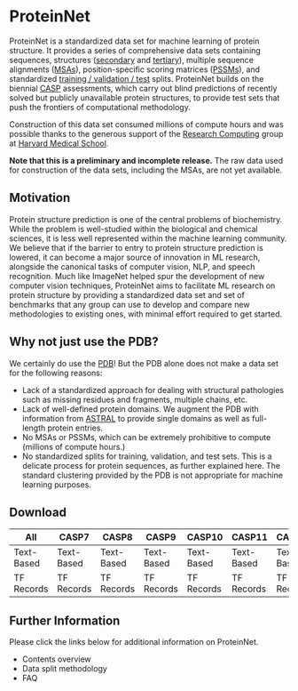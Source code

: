 # ProteinNet
ProteinNet is a standardized data set for machine learning of protein structure. It provides a series of comprehensive data sets containing sequences, structures ([secondary](https://en.wikipedia.org/wiki/Protein_secondary_structure) and [tertiary](https://en.wikipedia.org/wiki/Protein_tertiary_structure)), multiple sequence alignments ([MSAs](https://en.wikipedia.org/wiki/Multiple_sequence_alignment)), position-specific scoring matrices ([PSSMs](https://en.wikipedia.org/wiki/Position_weight_matrix)), and standardized [training / validation / test](https://en.wikipedia.org/wiki/Training,_test,_and_validation_sets) splits. ProteinNet builds on the biennial [CASP](http://predictioncenter.org/) assessments, which carry out blind predictions of recently solved but publicly unavailable protein structures, to provide test sets that push the frontiers of computational methodology. 

Construction of this data set consumed millions of compute hours and was possible thanks to the generous support of the [Research Computing](https://rc.hms.harvard.edu) group at [Harvard Medical School](https://hms.harvard.edu).

**Note that this is a preliminary and incomplete release.** The raw data used for construction of the data sets, including the MSAs, are not yet available.

## Motivation
Protein structure prediction is one of the central problems of biochemistry. While the problem is well-studied within the biological and chemical sciences, it is less well represented within the machine learning community. We believe that if the barrier to entry to protein structure prediction is lowered, it can become a major source of innovation in ML research, alongside the canonical tasks of computer vision, NLP, and speech recognition. Much like ImageNet helped spur the development of new computer vision techniques, ProteinNet aims to facilitate ML research on protein structure by providing a standardized data set and set of benchmarks that any group can use to develop and compare new methodologies to existing ones, with minimal effort required to get started.

## Why not just use the PDB?
We certainly do use the [PDB](https://www.rcsb.org/)! But the PDB alone does not make a data set for the following reasons:
* Lack of a standardized approach for dealing with structural pathologies such as missing residues and fragments, multiple chains, etc.
* Lack of well-defined protein domains. We augment the PDB with information from [ASTRAL](http://scop.berkeley.edu/) to provide single domains as well as full-length protein entries.
* No MSAs or PSSMs, which can be extremely prohibitive to compute (millions of compute hours.)
* No standardized splits for training, validation, and test sets. This is a delicate process for protein sequences, as further explained here. The standard clustering provided by the PDB is not appropriate for machine learning purposes.

## Download

| All | CASP7 | CASP8 | CASP9 | CASP10 | CASP11 | CASP12 |
| --- | --- | --- | --- | --- | --- | --- |
| Text-Based | Text-Based | Text-Based | Text-Based | Text-Based | Text-Based | Text-Based |
| TF Records | TF Records | TF Records | TF Records | TF Records | TF Records | TF Records |

## Further Information

Please click the links below for additional information on ProteinNet.

* Contents overview
* Data split methodology
* FAQ
